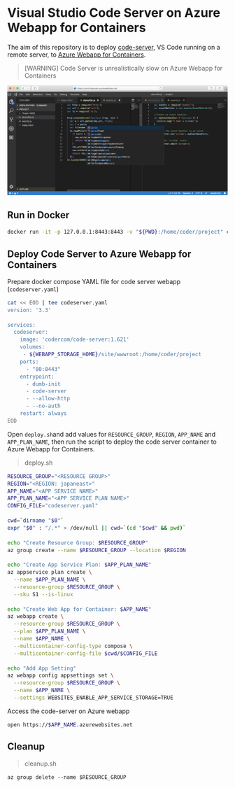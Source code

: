 # Visual Studio Code Server on Azure Webapp for Containers

The aim of this repository is to deploy [code-server](https://github.com/codercom/code-server), VS Code running on a remote server, to [Azure Webapp for Containers](https://azure.microsoft.com/en-us/services/app-service/containers/).

> [WARNING] Code Server is unrealistically slow on Azure Webapp for Containers 

![](assets/codeserver.png)

## Run in Docker

```sh
docker run -it -p 127.0.0.1:8443:8443 -v "${PWD}:/home/coder/project" codercom/code-server:1.621 --allow-http --no-auth
```

## Deploy Code Server to Azure Webapp for Containers

Prepare docker compose YAML file for code server webapp (`codeserver.yaml`)
```sh
cat << EOD | tee codeserver.yaml
version: '3.3'

services:
  codeserver:
    image: 'codercom/code-server:1.621'
    volumes:
     - ${WEBAPP_STORAGE_HOME}/site/wwwroot:/home/coder/project
    ports:
      - "80:8443"
    entrypoint:
      - dumb-init
      - code-server
      - --allow-http
      - --no-auth
    restart: always
EOD
```

Open `deploy.sh`and add values for `RESOURCE_GROUP`, `REGION`, `APP_NAME` and `APP_PLAN_NAME`, then run the script to deploy the code server container to Azure Webapp for Containers.

> deploy.sh
```bash
RESOURCE_GROUP="<RESOURCE GROUP>"
REGION="<REGION: japaneast>"
APP_NAME="<APP SERVICE NAME>"
APP_PLAN_NAME="<APP SERVICE PLAN NAME>"
CONFIG_FILE="codeserver.yaml"

cwd=`dirname "$0"`
expr "$0" : "/.*" > /dev/null || cwd=`(cd "$cwd" && pwd)`

echo "Create Resource Group: $RESOURCE_GROUP"
az group create --name $RESOURCE_GROUP --location $REGION

echo "Create App Service Plan: $APP_PLAN_NAME"
az appservice plan create \
  --name $APP_PLAN_NAME \
  --resource-group $RESOURCE_GROUP \
  --sku S1 --is-linux

echo "Create Web App for Container: $APP_NAME"
az webapp create \
  --resource-group $RESOURCE_GROUP \
  --plan $APP_PLAN_NAME \
  --name $APP_NAME \
  --multicontainer-config-type compose \
  --multicontainer-config-file $cwd/$CONFIG_FILE

echo "Add App Setting"
az webapp config appsettings set \
  --resource-group $RESOURCE_GROUP \
  --name $APP_NAME \
  --settings WEBSITES_ENABLE_APP_SERVICE_STORAGE=TRUE
```

Access the code-server on Azure webapp
```sh
open https://$APP_NAME.azurewebsites.net
```

## Cleanup 

> cleanup.sh
```
az group delete --name $RESOURCE_GROUP
```

